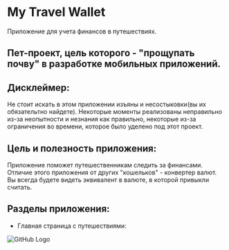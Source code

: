 # My Travel Wallet

Приложение для учета финансов в путешествиях.

## Пет-проект, цель которого - "прощупать почву" в разработке мобильных приложений.

## Дисклеймер:
Не стоит искать в этом приложении изъяны и несостыковки(вы их обязательтно найдете). Некоторые моменты реализованы неправильно из-за неопытности и незнания как правильно, некоторые из-за ограничения во времени, которое было уделено под этот проект.

## Цель и полезность приложения:
Приложение поможет путешественникам следить за финансами. Отличие этого приложения от других "кошельков" - конвертер валют. Вы всегда будете видеть эквивалент в валюте, в которой привыкли считать.

## Разделы приложения:

* Главная страница с путешествиями:

![GitHub Logo](https://downloader.disk.yandex.ru/preview/a213f42ac01e91c92b3986eabaae8d692052407133272c8ba1e9c6be5ebdda40/5e70e90b/DRpIBSzsP51Xp0aILn-4tjl40WubFZ-1hbsWUclWJX6DeVPqy2KkePjdjktcEDAKhV9wsdl8-TWBTxUAPuknRg==?uid=0&filename=home_page.png&disposition=inline&hash=&limit=0&content_type=image%2Fpng&tknv=v2&owner_uid=172518326&size=2048x2048)
